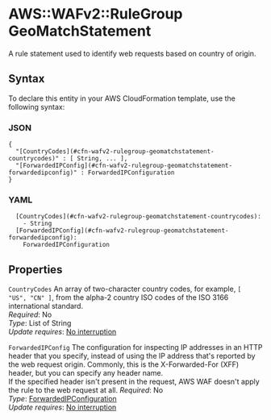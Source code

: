 # AWS::WAFv2::RuleGroup GeoMatchStatement<a name="aws-properties-wafv2-rulegroup-geomatchstatement"></a>

A rule statement used to identify web requests based on country of origin\. 

## Syntax<a name="aws-properties-wafv2-rulegroup-geomatchstatement-syntax"></a>

To declare this entity in your AWS CloudFormation template, use the following syntax:

### JSON<a name="aws-properties-wafv2-rulegroup-geomatchstatement-syntax.json"></a>

```
{
  "[CountryCodes](#cfn-wafv2-rulegroup-geomatchstatement-countrycodes)" : [ String, ... ],
  "[ForwardedIPConfig](#cfn-wafv2-rulegroup-geomatchstatement-forwardedipconfig)" : ForwardedIPConfiguration
}
```

### YAML<a name="aws-properties-wafv2-rulegroup-geomatchstatement-syntax.yaml"></a>

```
  [CountryCodes](#cfn-wafv2-rulegroup-geomatchstatement-countrycodes): 
    - String
  [ForwardedIPConfig](#cfn-wafv2-rulegroup-geomatchstatement-forwardedipconfig): 
    ForwardedIPConfiguration
```

## Properties<a name="aws-properties-wafv2-rulegroup-geomatchstatement-properties"></a>

`CountryCodes`  <a name="cfn-wafv2-rulegroup-geomatchstatement-countrycodes"></a>
An array of two\-character country codes, for example, `[ "US", "CN" ]`, from the alpha\-2 country ISO codes of the ISO 3166 international standard\.   
*Required*: No  
*Type*: List of String  
*Update requires*: [No interruption](https://docs.aws.amazon.com/AWSCloudFormation/latest/UserGuide/using-cfn-updating-stacks-update-behaviors.html#update-no-interrupt)

`ForwardedIPConfig`  <a name="cfn-wafv2-rulegroup-geomatchstatement-forwardedipconfig"></a>
The configuration for inspecting IP addresses in an HTTP header that you specify, instead of using the IP address that's reported by the web request origin\. Commonly, this is the X\-Forwarded\-For \(XFF\) header, but you can specify any header name\.   
If the specified header isn't present in the request, AWS WAF doesn't apply the rule to the web request at all\.
*Required*: No  
*Type*: [ForwardedIPConfiguration](aws-properties-wafv2-rulegroup-forwardedipconfiguration.md)  
*Update requires*: [No interruption](https://docs.aws.amazon.com/AWSCloudFormation/latest/UserGuide/using-cfn-updating-stacks-update-behaviors.html#update-no-interrupt)